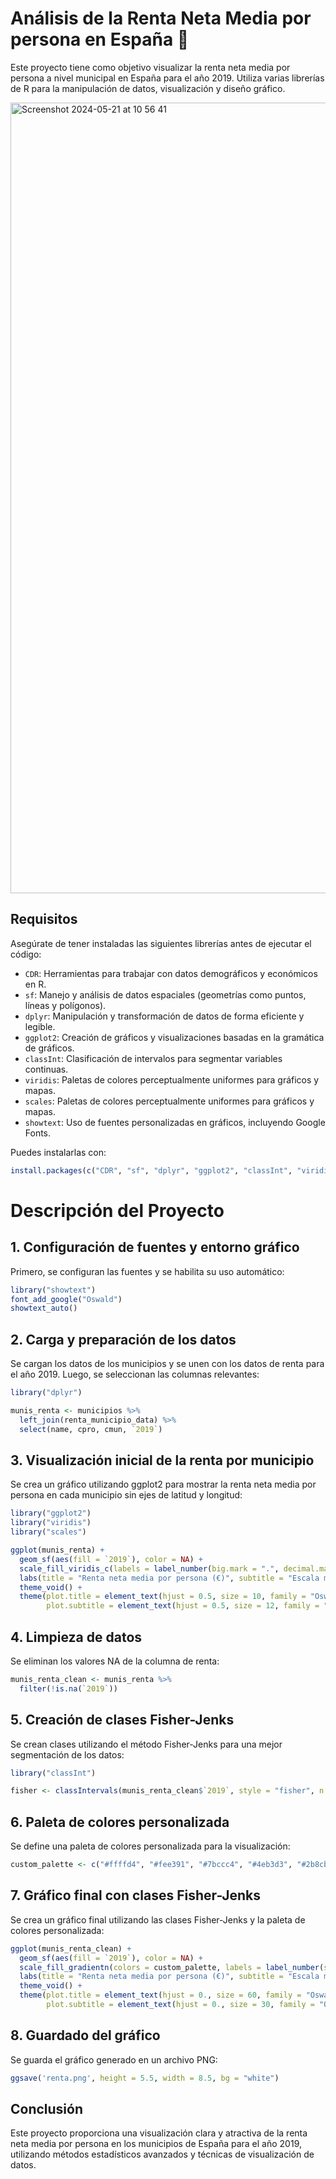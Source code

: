# Análisis de la Renta Neta Media por persona en España 💸

Este proyecto tiene como objetivo visualizar la renta neta media por persona a nivel municipal en España para el año 2019. Utiliza varias librerías de R para la manipulación de datos, visualización y diseño gráfico.

<img width="1265" alt="Screenshot 2024-05-21 at 10 56 41" src="https://github.com/BORJAMOME/Average_net_income/assets/19588053/78509dad-4001-415c-80d1-faae31efe7ad">

## Requisitos

Asegúrate de tener instaladas las siguientes librerías antes de ejecutar el código:

- `CDR`: Herramientas para trabajar con datos demográficos y económicos en R.
- `sf`: Manejo y análisis de datos espaciales (geometrías como puntos, líneas y polígonos).
- `dplyr`: Manipulación y transformación de datos de forma eficiente y legible.
- `ggplot2`: Creación de gráficos y visualizaciones basadas en la gramática de gráficos.
- `classInt`: Clasificación de intervalos para segmentar variables continuas.
- `viridis`: Paletas de colores perceptualmente uniformes para gráficos y mapas.
- `scales`: Paletas de colores perceptualmente uniformes para gráficos y mapas.
- `showtext`: Uso de fuentes personalizadas en gráficos, incluyendo Google Fonts.

Puedes instalarlas con:

```r
install.packages(c("CDR", "sf", "dplyr", "ggplot2", "classInt", "viridis", "scales", "showtext"))
```
# Descripción del Proyecto
## 1. Configuración de fuentes y entorno gráfico
Primero, se configuran las fuentes y se habilita su uso automático:
```r
library("showtext")
font_add_google("Oswald")
showtext_auto()
```
## 2. Carga y preparación de los datos
Se cargan los datos de los municipios y se unen con los datos de renta para el año 2019. Luego, se seleccionan las columnas relevantes:

```r
library("dplyr")

munis_renta <- municipios %>%
  left_join(renta_municipio_data) %>%
  select(name, cpro, cmun, `2019`)
```
## 3. Visualización inicial de la renta por municipio
Se crea un gráfico utilizando ggplot2 para mostrar la renta neta media por persona en cada municipio sin ejes de latitud y longitud:

```r
library("ggplot2")
library("viridis")
library("scales")

ggplot(munis_renta) +
  geom_sf(aes(fill = `2019`), color = NA) +
  scale_fill_viridis_c(labels = label_number(big.mark = ".", decimal.mark = ",", suffix = " €")) +
  labs(title = "Renta neta media por persona (€)", subtitle = "Escala municipal en España en 2019") +
  theme_void() +
  theme(plot.title = element_text(hjust = 0.5, size = 10, family = "Oswald"), 
        plot.subtitle = element_text(hjust = 0.5, size = 12, family = "Oswald"))
```

## 4. Limpieza de datos
Se eliminan los valores NA de la columna de renta:

```r
munis_renta_clean <- munis_renta %>%
  filter(!is.na(`2019`))
```
## 5. Creación de clases Fisher-Jenks
Se crean clases utilizando el método Fisher-Jenks para una mejor segmentación de los datos:
```r
library("classInt")

fisher <- classIntervals(munis_renta_clean$`2019`, style = "fisher", n = 10)
```
## 6. Paleta de colores personalizada
Se define una paleta de colores personalizada para la visualización:
```r
custom_palette <- c("#ffffd4", "#fee391", "#7bccc4", "#4eb3d3", "#2b8cbe", "#0570b0", "#08589e")
```

## 7. Gráfico final con clases Fisher-Jenks
Se crea un gráfico final utilizando las clases Fisher-Jenks y la paleta de colores personalizada:
```r
ggplot(munis_renta_clean) +
  geom_sf(aes(fill = `2019`), color = NA) +
  scale_fill_gradientn(colors = custom_palette, labels = label_number(suffix = "€")) +
  labs(title = "Renta neta media por persona (€)", subtitle = "Escala municipal en España en 2019", caption = "Borja Mora") +
  theme_void() +
  theme(plot.title = element_text(hjust = 0., size = 60, family = "Oswald"), 
        plot.subtitle = element_text(hjust = 0., size = 30, family = "Oswald"))
```

## 8. Guardado del gráfico
Se guarda el gráfico generado en un archivo PNG:

```r
ggsave('renta.png', height = 5.5, width = 8.5, bg = "white")
```

## Conclusión
Este proyecto proporciona una visualización clara y atractiva de la renta neta media por persona en los municipios de España para el año 2019, utilizando métodos estadísticos avanzados y técnicas de visualización de datos.















